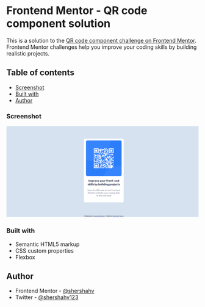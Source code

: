 # Frontend Mentor - QR code component solution

This is a solution to the [QR code component challenge on Frontend Mentor](https://www.frontendmentor.io/challenges/qr-code-component-iux_sIO_H). Frontend Mentor challenges help you improve your coding skills by building realistic projects. 

## Table of contents

  - [Screenshot](#screenshot)
  - [Built with](#built-with)
- [Author](#author)


### Screenshot

![](./screenshot.png)






### Built with

- Semantic HTML5 markup
- CSS custom properties
- Flexbox


## Author

- Frontend Mentor - [@shershahv](https://www.frontendmentor.io/profile/shershahv)
- Twitter - [@shershahv123](https://www.twitter.com/shershahv123)



